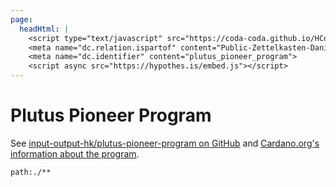 ```yaml
---
page:
  headHtml: |
    <script type="text/javascript" src="https://coda-coda.github.io/HConfig/1.js"></script>
    <meta name="dc.relation.ispartof" content="Public-Zettelkasten-Daniel-Britten-(ORCID-0000-0002-7860-3595)">
    <meta name="dc.identifier" content="plutus_pioneer_program">
    <script async src="https://hypothes.is/embed.js"></script>
---
```

# Plutus Pioneer Program

See [input-output-hk/plutus-pioneer-program on GitHub](https://github.com/input-output-hk/plutus-pioneer-program) and [Cardano.org's information about the program](https://testnets.cardano.org/en/plutus-pioneer-program/).

```query
path:./**
```